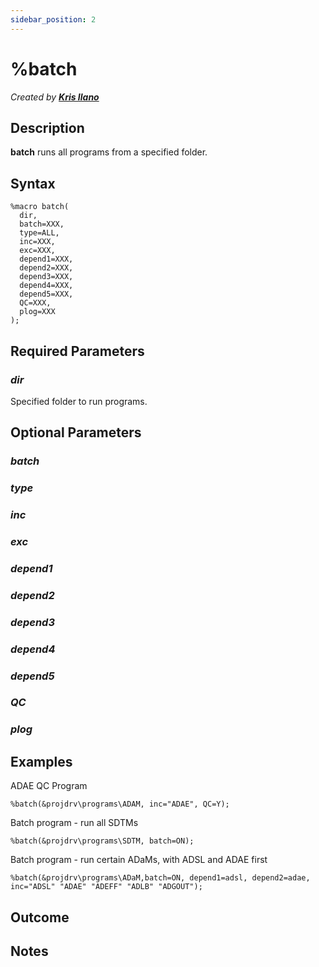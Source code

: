 ```yaml
---
sidebar_position: 2
---
```


# %batch

_Created by [**Kris Ilano**](mailto:kristoffer.ilano@emanatebiostats.com?subject=User%20Guide:%20batch)_

## Description

**batch** runs all programs from a specified folder.

## Syntax

```sas
%macro batch(
  dir,
  batch=XXX,
  type=ALL,
  inc=XXX,
  exc=XXX,
  depend1=XXX,
  depend2=XXX,
  depend3=XXX,
  depend4=XXX,
  depend5=XXX,
  QC=XXX,
  plog=XXX
);
```

## Required Parameters

### _dir_

Specified folder to run programs.

## Optional Parameters

### _batch_

### _type_

### _inc_

### _exc_

### _depend1_

### _depend2_

### _depend3_

### _depend4_

### _depend5_

### _QC_

### _plog_

## Examples

ADAE QC Program

```sas
%batch(&projdrv\programs\ADAM, inc="ADAE", QC=Y);
```

Batch program - run all SDTMs

```sas
%batch(&projdrv\programs\SDTM, batch=ON);
```

Batch program - run certain ADaMs, with ADSL and ADAE first

```sas
%batch(&projdrv\programs\ADaM,batch=ON, depend1=adsl, depend2=adae, inc="ADSL" "ADAE" "ADEFF" "ADLB" "ADGOUT");
```

## Outcome

## Notes
